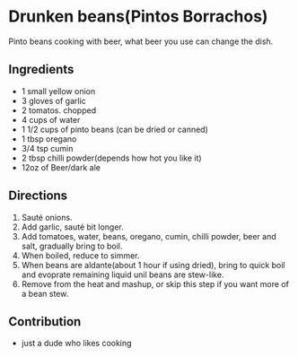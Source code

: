 # Drunken beans(Pintos Borrachos) 
 
Pinto beans cooking with beer, what beer you use can change the dish.

## Ingredients

- 1 small yellow onion  
- 3 gloves of garlic 
- 2 tomatos. chopped  
- 4 cups of water
- 1 1/2 cups of pinto beans (can be dried or canned)
- 1 tbsp oregano
- 3/4 tsp cumin
- 2 tbsp chilli powder(depends how hot you like it)
- 12oz of Beer/dark ale

## Directions

1. Sauté onions. 
2. Add garlic, sauté bit longer.
3. Add tomatoes, water, beans, oregano, cumin, chilli powder, beer and salt, gradually bring to boil. 
4. When boiled, reduce to simmer.
5. When beans are aldante(about 1 hour if using dried), bring to quick boil and evoprate remaining liquid unil beans are stew-like.
6. Remove from the heat and mashup, or skip this step if you want more of a bean stew.


## Contribution

- just a dude who likes cooking
